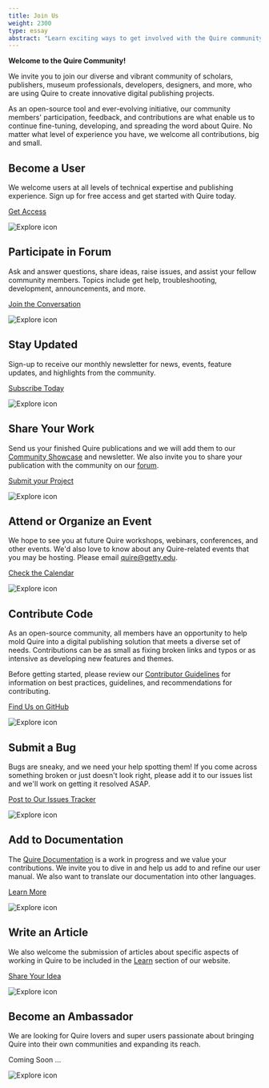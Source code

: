 ```yaml
---
title: Join Us
weight: 2300
type: essay
abstract: "Learn exciting ways to get involved with the Quire community"
---
```


**Welcome to the Quire Community!**

We invite you to join our diverse and vibrant community of scholars, publishers, museum professionals, developers, designers, and more, who are using Quire to create innovative digital publishing projects.

As an open-source tool and ever-evolving initiative, our community members' participation, feedback, and contributions are what enable us to continue fine-tuning, developing, and spreading the word about Quire. No matter what level of experience you have, we welcome all contributions, big and small.

<div class="image-list">

## Become a User

We welcome users at all levels of technical expertise and publishing experience. Sign up for free access and get started with Quire today.

<div class="action-button">

[Get Access](https://docs.google.com/forms/d/e/1FAIpQLScKOJEq9ivhwizmdazjuhxBII-s-5SUsnerWmyF8VteeeRBhA/viewform)

</div>

![Explore icon](/img/illustrations/undraw_add_user_ipe3.png)

</div>
<div class="image-list">

## Participate in Forum

Ask and answer questions, share ideas, raise issues, and assist your fellow community members. Topics include get help, troubleshooting, development, announcements, and more.

<div class="action-button">

[Join the Conversation](https://github.com/thegetty/quire/discussions)

</div>

![Explore icon](/img/illustrations/undraw_team_chat_y27k.png)

</div>
<div class="image-list">

## Stay Updated

Sign-up to receive our monthly newsletter for news, events, feature updates, and highlights from the community.

<div class="action-button">

[Subscribe Today](https://newsletters.getty.edu/h/t/3482055B10CD0F24)

</div>

![Explore icon](/img/illustrations/undraw_Newsletter_re_wrob.png)

</div>
<div class="image-list">

## Share Your Work

Send us your finished Quire publications and we will add them to our [Community Showcase](/community/community-showcase/) and newsletter. We also invite you to share your publication with the community on our [forum](https://github.com/thegetty/quire/discussions/categories/show-tell).

<div class="action-button">

[Submit your Project](https://docs.google.com/forms/d/1R3mOLgsJCw9vx7PQJlVy8w1TRwgxFMWUiOo8TtuSI_A/edit)

</div>

![Explore icon](/img/illustrations/undraw_organize_resume_utk5.png)

</div>
 <div class="image-list">

## Attend or Organize an Event

We hope to see you at future Quire workshops, webinars, conferences, and other events. We'd also love to know about any Quire-related events that you may be hosting. Please email [quire@getty.edu](mailto:quire@getty.edu).

<div class="action-button">

[Check the Calendar](/community/news-events/)

</div>

![Explore icon](/img/illustrations/undraw_events_2p66.png)

</div>
<div class="image-list">

## Contribute Code

As an open-source community, all members have an opportunity to help mold Quire into a digital publishing solution that meets a diverse set of needs. Contributions can be as small as fixing broken links and typos or as intensive as developing new features and themes.

Before getting started, please review our [Contributor Guidelines](https://github.com/thegetty/quire/blob/master/CONTRIBUTING.md) for information on best practices, guidelines, and recommendations for contributing.

<div class="action-button">

[Find Us on GitHub](https://github.com/thegetty/quire/)

</div>

![Explore icon](/img/illustrations/undraw_code_typing_7jnv.png)

</div>
<div class="image-list">

## Submit a Bug

Bugs are sneaky, and we need your help spotting them! If you come across something broken or just doesn't look right, please add it to our issues list and we'll work on getting it resolved ASAP.

<div class="action-button">

[Post to Our Issues Tracker](https://github.com/thegetty/quire/issues/)

</div>

![Explore icon](/img/illustrations/undraw_bug_fixing_oc7a.png)

</div>
<div class="image-list">

## Add to Documentation

The [Quire Documentation](/documentation/) is a work in progress and we value your contributions. We invite you to dive in and help us add to and refine our user manual. We also want to translate our documentation into other languages.

<div class="action-button">

[Learn More](https://github.com/thegetty/quire-docs/blob/main/README.md)

</div>

![Explore icon](/img/illustrations/undraw_add_document_0hek.png)

</div>
<div class="image-list">

## Write an Article

We also welcome the submission of articles about specific aspects of working in Quire to be included in the [Learn](/learn/articles-videos/) section of our website.

<div class="action-button">

[Share Your Idea](https://github.com/thegetty/quire/issues/new)

</div>

![Explore icon](/img/illustrations/undraw_Wall_post_re_y78d.png)

</div>
<div class="image-list">

## Become an Ambassador

We are looking for Quire lovers and super users passionate about bringing Quire into their own communities and expanding its reach.

<div class="action-button coming-soon">

Coming Soon ...

</div>

![Explore icon](/img/illustrations/undraw_certification_aif8.png)

</div>
